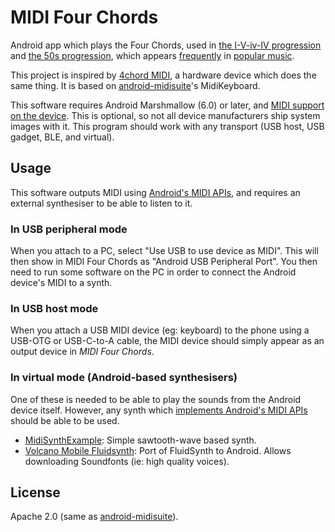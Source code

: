 # MIDI Four Chords

Android app which plays the Four Chords, used in [the I-V-iv-IV progression][1] and [the 50s
progression][2], which appears [frequently][3] in [popular music][4].

This project is inspired by [4chord MIDI][5], a hardware device which does the same thing. It is
based on [android-midisuite][6]'s MidiKeyboard.

This software requires Android Marshmallow (6.0) or later, and [MIDI support on the device][9]. This
is optional, so not all device manufacturers ship system images with it.  This program should work
with any transport (USB host, USB gadget, BLE, and virtual).

## Usage

This software outputs MIDI using [Android's MIDI APIs][9], and requires an external synthesiser to
be able to listen to it.

### In USB peripheral mode

When you attach to a PC, select "Use USB to use device as MIDI".  This will then show in MIDI Four
Chords as "Android USB Peripheral Port".  You then need to run some software on the PC in order to
connect the Android device's MIDI to a synth.

### In USB host mode

When you attach a USB MIDI device (eg: keyboard) to the phone using a USB-OTG or USB-C-to-A cable,
the MIDI device should simply appear as an output device in _MIDI Four Chords_.

### In virtual mode (Android-based synthesisers)

One of these is needed to be able to play the sounds from the Android device itself.  However, any
synth which [implements Android's MIDI APIs][9] should be able to be used.

* [MidiSynthExample][7]: Simple sawtooth-wave based synth.
* [Volcano Mobile Fluidsynth][8]: Port of FluidSynth to Android. Allows downloading Soundfonts (ie:
  high quality voices).

## License

Apache 2.0 (same as [android-midisuite][6]).

[1]: https://en.wikipedia.org/wiki/I%E2%80%93V%E2%80%93vi%E2%80%93IV_progression
[2]: https://en.wikipedia.org/wiki/50s_progression
[3]: https://en.wikipedia.org/wiki/List_of_songs_containing_the_I%E2%80%93V%E2%80%93vi%E2%80%93IV_progression
[4]: https://www.youtube.com/watch?v=oOlDewpCfZQ
[5]: https://github.com/sgreg/4chord-midi
[6]: https://github.com/philburk/android-midisuite
[7]: https://play.google.com/store/apps/details?id=com.mobileer.midisynthexample
[8]: https://play.google.com/store/apps/details?id=net.volcanomobile.fluidsynthmidi
[9]: https://source.android.com/devices/audio/midi